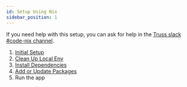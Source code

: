 ```yaml
---
id: Setup Using Nix
sidebar_position: 1
---
```


If you need help with this setup, you can ask for help in the
[Truss slack #code-nix channel](https://trussworks.slack.com/archives/C01KTH6HP7D).

1. [Initial Setup](/docs/about/application-setup/setup-using-nix/initial-setup.md)
1. [Clean Up Local Env](/docs/about/application-setup/setup-using-nix/clean-up-local-environment.md)
1. [Install Dependencies](/docs/about/application-setup/setup-using-nix/install-dependencies.md)
1. [Add or Update Packages](/docs/about/application-setup/setup-using-nix/add-or-update-packages.md)
1. Run the app
